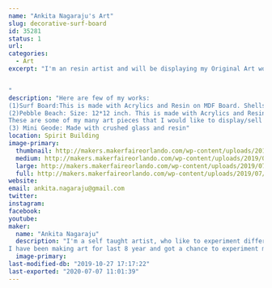 ```yaml
---
name: "Ankita Nagaraju's Art"
slug: decorative-surf-board
id: 35281
status: 1
url: 
categories:
  - Art
excerpt: "I'm an resin artist and will be displaying my Original Art works for Sale.I'm also open for commissions.


"
description: "Here are few of my works:
(1)Surf Board:This is made with Acrylics and Resin on MDF Board. Shells used on this were hand picked from Sanibel Islands on the West Coast of Florida.
(2)Pebble Beach: Size: 12*12 inch. This is made with Acrylics and Resin on Cradled wood panel.
These are some of my many art pieces that I would like to display/sell at the Faire.
(3) Mini Geode: Made with crushed glass and resin"
location: Spirit Building
image-primary:
  thumbnail: http://makers.makerfaireorlando.com/wp-content/uploads/2019/07/surf1-1-150x150.jpg
  medium: http://makers.makerfaireorlando.com/wp-content/uploads/2019/07/surf1-1-88x300.jpg
  large: http://makers.makerfaireorlando.com/wp-content/uploads/2019/07/surf1-1-301x1024.jpg
  full: http://makers.makerfaireorlando.com/wp-content/uploads/2019/07/surf1-1.jpg
website: 
email: ankita.nagaraju@gmail.com
twitter: 
instagram: 
facebook: 
youtube: 
maker:
  name: "Ankita Nagaraju"
  description: "I'm a self taught artist, who like to experiment different art styles and mediums. I'm very much obsessed with fluid styles of art. I like everything about nature, beaches and all that glitters. My inspiration for art comes from nature photography, our travels and google earth.
I have been making art for last 8 year and got a chance to experiment many art mediums. I would like get my hands on encaustic art sometime soon in the future. "
  image-primary: 
last-modified-db: "2019-10-27 17:17:22"
last-exported: "2020-07-07 11:01:39"
---
```

